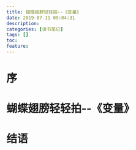 ```yaml
---
title: 蝴蝶翅膀轻轻拍--《变量》
date: 2019-07-11 09:04:31
description: 
categories: [读书笔记]
tags: [] 
toc: 
feature: 
---
```

# 序
<!-- more -->

# 蝴蝶翅膀轻轻拍--《变量》

# 结语